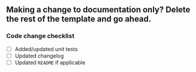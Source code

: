 <!--
    Thanks for taking the effort to create a PR!
-->

## Making a change to documentation only? Delete the rest of the template and go ahead.

<!--
    If you are creating an extensive PR, you might want to open an issue with your idea first in case there is a chance for rejecting it.

    If you intend to work on PR over several days, please, create [draft pull requests](https://github.blog/2019-02-14-introducing-draft-pull-requests/).

    Please look at the following checklist to ensure that your PR can be accepted quickly:
-->

### Code change checklist

-   [ ] Added/updated unit tests
-   [ ] Updated changelog
-   [ ] Updated `README` if applicable

<!--
    Feel free to ask help with any of these boxes!
-->
